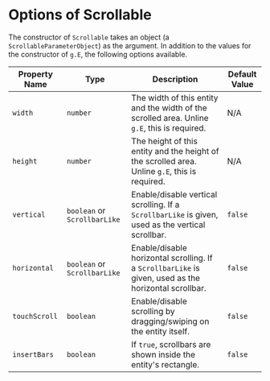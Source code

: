 # Options of Scrollable

The constructor of `Scrollable` takes an object (a `ScrollableParameterObject`) as the argument.
In addition to the values for the constructor of `g.E`, the following options available.

|Property Name|Type|Description|Default Value|
|-------------|----|-----------|-------------|
|`width`|`number`|The width of this entity and the width of the scrolled area. Unline `g.E`, this is required.|N/A|
|`height`|`number`|The height of this entity and the height of the scrolled area. Unline `g.E`, this is required.|N/A|
|`vertical`|`boolean` or `ScrollbarLike`|Enable/disable vertical scrolling.  If a `ScrollbarLike` is given, used as the vertical scrollbar.|`false`|
|`horizontal`|`boolean` or `ScrollbarLike`|Enable/disable horizontal scrolling.  If a `ScrollbarLike` is given, used as the horizontal scrollbar.|`false`|
|`touchScroll`|`boolean`|Enable/disable scrolling by dragging/swiping on the entity itself.|`false`|
|`insertBars`|`boolean`|If `true`, scrollbars are shown inside the entity's rectangle.|`false`|

